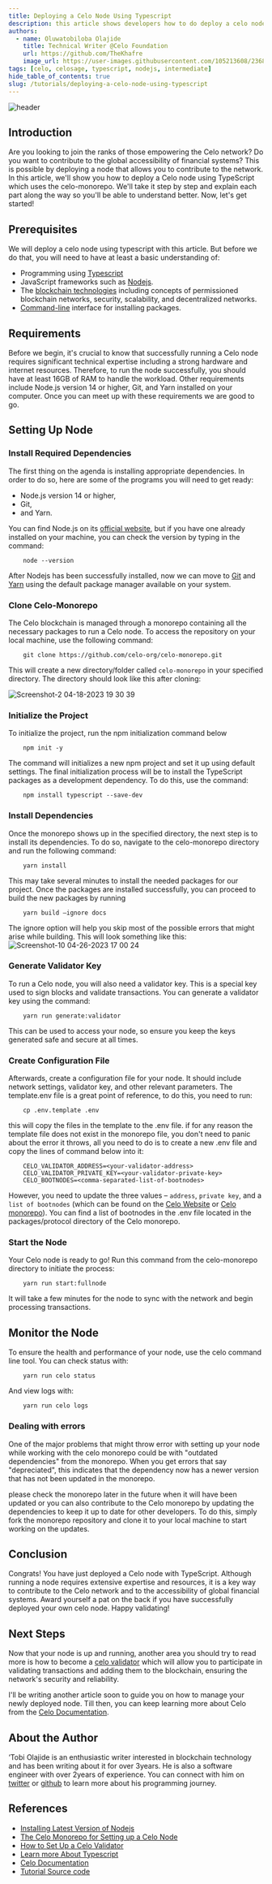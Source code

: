 ```yaml
---
title: Deploying a Celo Node Using Typescript
description: this article shows developers how to do deploy a celo node using TypeScript programming language
authors:
  - name: Oluwatobiloba Olajide
    title: Technical Writer @Celo Foundation
    url: https://github.com/TheKhafre
    image_url: https://user-images.githubusercontent.com/105213608/236812514-171bc401-8fae-4e21-a398-440b887e12fb.png
tags: [celo, celosage, typescript, nodejs, intermediate]
hide_table_of_contents: true
slug: /tutorials/deploying-a-celo-node-using-typescript
---
```


![header](../../src/data-tutorials/showcase/intermediate/sage-deploying-a-celo-node-using-typescript.png)

## Introduction

Are you looking to join the ranks of those empowering the Celo network? Do you want to contribute to the global accessibility of financial systems? This is possible by deploying a node that allows you to contribute to the network. In this article, we'll show you how to deploy a Celo node using TypeScript which uses the celo-monorepo. We'll take it step by step and explain each part along the way so you'll be able to understand better. Now, let's get started!

## Prerequisites

We will deploy a celo node using typescript with this article. But before we do that, you will need to have at least a basic understanding of:

- Programming using [Typescript](https://www.w3schools.com/typescript/)
- JavaScript frameworks such as [Nodejs](https://www.w3schools.com/nodejs/nodejs_intro.asp).
- The [blockchain technologies](https://www.ibm.com/topics/blockchain) including concepts of permissioned blockchain networks, security, scalability, and decentralized networks.
- [Command-line](https://www.freecodecamp.org/news/command-line-for-beginners/) interface for installing packages.

## Requirements

Before we begin, it's crucial to know that successfully running a Celo node requires significant technical expertise including a strong hardware and internet resources. Therefore, to run the node successfully, you should have at least 16GB of RAM to handle the workload. Other requirements include Node.js version 14 or higher, Git, and Yarn installed on your computer. Once you can meet up with these requirements we are good to go.

## Setting Up Node

### Install Required Dependencies

The first thing on the agenda is installing appropriate dependencies. In order to do so, here are some of the programs you will need to get ready:

- Node.js version 14 or higher,
- Git,
- and Yarn.

You can find Node.js on its [official website](https://nodejs.org), but if you have one already installed on your machine, you can check the version by typing in the command:

```
	node --version
```

After Nodejs has been successfully installed, now we can move to [Git](https://git-scm.com/book/en/v2/Getting-Started-Installing-Git) and [Yarn](https://yarnpkg.com/getting-started/install) using the default package manager available on your system.

### Clone Celo-Monorepo

The Celo blockchain is managed through a monorepo containing all the necessary packages to run a Celo node. To access the repository on your local machine, use the following command:

```
	git clone https://github.com/celo-org/celo-monorepo.git
```

This will create a new directory/folder called `celo-monorepo` in your specified directory. The directory should look like this after cloning:

![Screenshot-2 04-18-2023 19 30 39](https://user-images.githubusercontent.com/105213608/236814743-1e9d31d3-f1ee-472e-9d1f-f466e1027a22.png)

### Initialize the Project

To initialize the project, run the npm initialization command below

```
	npm init -y
```

The command will initializes a new npm project and set it up using default settings. The final initialization process will be to install the TypeScript packages as a development dependency. To do this, use the command:

```
	npm install typescript --save-dev
```

### Install Dependencies

Once the monorepo shows up in the specified directory, the next step is to install its dependencies. To do so, navigate to the celo-monorepo directory and run the following command:

```
	yarn install
```

This may take several minutes to install the needed packages for our project. Once the packages are installed successfully, you can proceed to build the new packages by running

```
	yarn build –ignore docs
```

The ignore option will help you skip most of the possible errors that might arise while building. This will look something like this:
![Screenshot-10 04-26-2023 17 00 24](https://user-images.githubusercontent.com/105213608/236815248-285fd6f9-2509-48d0-ab48-f2a1b454c4ca.png)

### Generate Validator Key

To run a Celo node, you will also need a validator key. This is a special key used to sign blocks and validate transactions. You can generate a validator key using the command:

```
	yarn run generate:validator
```

This can be used to access your node, so ensure you keep the keys generated safe and secure at all times.

### Create Configuration File

Afterwards, create a configuration file for your node. It should include network settings, validator key, and other relevant parameters. The template.env file is a great point of reference, to do this, you need to run:

```
	cp .env.template .env
```

this will copy the files in the template to the .env file. if for any reason the template file does not exist in the monorepo file, you don't need to panic about the error it throws, all you need to do is to create a new .env file and copy the lines of command below into it:

```
	CELO_VALIDATOR_ADDRESS=<your-validator-address>
	CELO_VALIDATOR_PRIVATE_KEY=<your-validator-private-key>
	CELO_BOOTNODES=<comma-separated-list-of-bootnodes>
```

However, you need to update the three values – `address`, `private key`, and a `list of bootnodes` (which can be found on the [Celo Website](https://celo.org/) or [Celo monorepo](https://github.com/celo-org/celo-monorepo.git)). You can find a list of bootnodes in the .env file located in the packages/protocol directory of the Celo monorepo.

### Start the Node

Your Celo node is ready to go! Run this command from the celo-monorepo directory to initiate the process:

```
	yarn run start:fullnode
```

It will take a few minutes for the node to sync with the network and begin processing transactions.

## Monitor the Node

To ensure the health and performance of your node, use the celo command line tool. You can check status with:

```
	yarn run celo status
```

And view logs with:

```
	yarn run celo logs
```

### Dealing with errors

One of the major problems that might throw error with setting up your node while working with the celo monorepo could be with "outdated dependencies" from the monorepo. When you get errors that say "depreciated", this indicates that the dependency now has a newer version that has not been updated in the monorepo.

please check the monorepo later in the future when it will have been updated or you can also contribute to the Celo monorepo by updating the dependencies to keep it up to date for other developers. To do this, simply fork the monorepo repository and clone it to your local machine to start working on the updates.

## Conclusion

Congrats! You have just deployed a Celo node with TypeScript. Although running a node requires extensive expertise and resources, it is a key way to contribute to the Celo network and to the accessibility of global financial systems. Award yourself a pat on the back if you have successfully deployed your own celo node. Happy validating!

## Next Steps

Now that your node is up and running, another area you should try to read more is how to become a [celo validator](https://docs.celo.org/network/mainnet/run-validator#:~:text=Celo%20uses%20a%20proof%2Dof,to%20register%20a%20Validator%20Group.) which will allow you to participate in validating transactions and adding them to the blockchain, ensuring the network's security and reliability.

I'll be writing another article soon to guide you on how to manage your newly deployed node. Till then, you can keep learning more about Celo from the [Celo Documentation](https://docs.celo.org/).

## About the Author

‘Tobi Olajide is an enthusiastic writer interested in blockchain technology and has been writing about it for over 3years. He is also a software engineer with over 2years of experience. You can connect with him on [twitter](https://twitter.com/MrOluwatobiHere) or [github](https://github.com/TheKhafre) to learn more about his programming journey.

## References

- [Installing Latest Version of Nodejs](https://nodejs.org)
- [The Celo Monorepo for Setting up a Celo Node](https://github.com/celo-org/celo-monorepo.git)
- [How to Set Up a Celo Validator](https://docs.celo.org/network/mainnet/run-validator#:~:text=Celo%20uses%20a%20proof%2Dof,to%20register%20a%20Validator%20Group.)
- [Learn more About Typescript](https://www.typescriptlang.org/docs/)
- [Celo Documentation](https://docs.celo.org/)
- [Tutorial Source code](https://github.com/TheKhafre/celoNodeTypescript)
